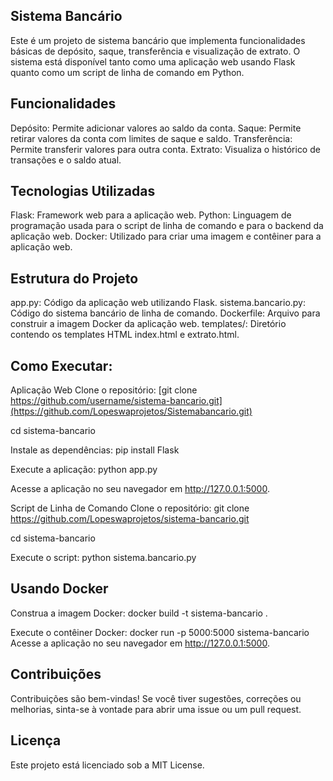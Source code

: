 ## Sistema Bancário
Este é um projeto de sistema bancário que implementa funcionalidades básicas de depósito, saque, transferência e visualização de extrato. O sistema está disponível tanto como uma aplicação web usando Flask quanto como um script de linha de comando em Python.

## Funcionalidades
Depósito: Permite adicionar valores ao saldo da conta.
Saque: Permite retirar valores da conta com limites de saque e saldo.
Transferência: Permite transferir valores para outra conta.
Extrato: Visualiza o histórico de transações e o saldo atual.


## Tecnologias Utilizadas
Flask: Framework web para a aplicação web.
Python: Linguagem de programação usada para o script de linha de comando e para o backend da aplicação web.
Docker: Utilizado para criar uma imagem e contêiner para a aplicação web.


## Estrutura do Projeto
app.py: Código da aplicação web utilizando Flask.
sistema.bancario.py: Código do sistema bancário de linha de comando.
Dockerfile: Arquivo para construir a imagem Docker da aplicação web.
templates/: Diretório contendo os templates HTML index.html e extrato.html.

## Como Executar: 

Aplicação Web
Clone o repositório:
[git clone https://github.com/username/sistema-bancario.git](https://github.com/Lopeswaprojetos/Sistemabancario.git)

cd sistema-bancario

Instale as dependências:
pip install Flask

Execute a aplicação:
python app.py

Acesse a aplicação no seu navegador em http://127.0.0.1:5000.

Script de Linha de Comando
Clone o repositório:
git clone https://github.com/Lopeswaprojetos/sistema-bancario.git

cd sistema-bancario

Execute o script:
python sistema.bancario.py

## Usando Docker
Construa a imagem Docker:
docker build -t sistema-bancario .

Execute o contêiner Docker:
docker run -p 5000:5000 sistema-bancario
Acesse a aplicação no seu navegador em http://127.0.0.1:5000.

## Contribuições
Contribuições são bem-vindas! Se você tiver sugestões, correções ou melhorias, sinta-se à vontade para abrir uma issue ou um pull request.

## Licença
Este projeto está licenciado sob a MIT License.



